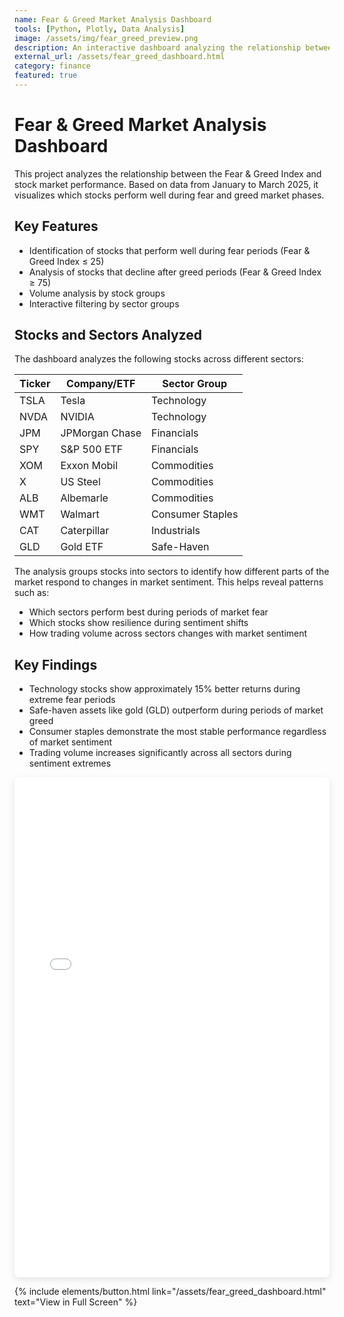 ```yaml
---
name: Fear & Greed Market Analysis Dashboard
tools: [Python, Plotly, Data Analysis]
image: /assets/img/fear_greed_preview.png
description: An interactive dashboard analyzing the relationship between market sentiment (Fear & Greed Index) and stock performance across different sectors.
external_url: /assets/fear_greed_dashboard.html
category: finance
featured: true
---
```


# Fear & Greed Market Analysis Dashboard

This project analyzes the relationship between the Fear & Greed Index and stock market performance. Based on data from January to March 2025, it visualizes which stocks perform well during fear and greed market phases.

## Key Features

- Identification of stocks that perform well during fear periods (Fear & Greed Index ≤ 25)
- Analysis of stocks that decline after greed periods (Fear & Greed Index ≥ 75)
- Volume analysis by stock groups
- Interactive filtering by sector groups

## Stocks and Sectors Analyzed

The dashboard analyzes the following stocks across different sectors:

| Ticker | Company/ETF | Sector Group |
|--------|-------------|--------------|
| TSLA | Tesla | Technology |
| NVDA | NVIDIA | Technology |
| JPM | JPMorgan Chase | Financials |
| SPY | S&P 500 ETF | Financials |
| XOM | Exxon Mobil | Commodities |
| X | US Steel | Commodities |
| ALB | Albemarle | Commodities |
| WMT | Walmart | Consumer Staples |
| CAT | Caterpillar | Industrials |
| GLD | Gold ETF | Safe-Haven |

The analysis groups stocks into sectors to identify how different parts of the market respond to changes in market sentiment. This helps reveal patterns such as:

- Which sectors perform best during periods of market fear
- Which stocks show resilience during sentiment shifts
- How trading volume across sectors changes with market sentiment

## Key Findings

- Technology stocks show approximately 15% better returns during extreme fear periods
- Safe-haven assets like gold (GLD) outperform during periods of market greed
- Consumer staples demonstrate the most stable performance regardless of market sentiment
- Trading volume increases significantly across all sectors during sentiment extremes

<div class="embed-responsive">
  <iframe src="/assets/fear_greed_dashboard.html" height="800px" width="100%" frameborder="0" style="border-radius: 8px; box-shadow: 0 4px 12px rgba(0,0,0,0.1);"></iframe>
</div>

{% include elements/button.html link="/assets/fear_greed_dashboard.html" text="View in Full Screen" %}
